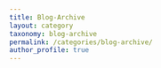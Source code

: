 ```yaml
---
title: Blog-Archive
layout: category
taxonomy: blog-archive
permalink: /categories/blog-archive/
author_profile: true
---
```


